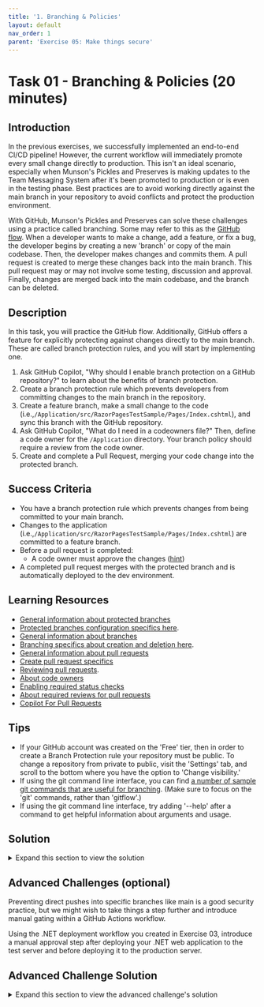 ```yaml
---
title: '1. Branching & Policies'
layout: default
nav_order: 1
parent: 'Exercise 05: Make things secure'
---
```


# Task 01 - Branching & Policies (20 minutes)

## Introduction

In the previous exercises, we successfully implemented an end-to-end CI/CD pipeline! However, the current workflow will immediately promote every small change directly to production. This isn't an ideal scenario, especially when Munson's Pickles and Preserves is making updates to the Team Messaging System after it's been promoted to production or is even in the testing phase. Best practices are to avoid working directly against the main branch in your repository to avoid conflicts and protect the production environment.

With GitHub, Munson's Pickles and Preserves can solve these challenges using a practice called branching. Some may refer to this as the [GitHub flow](https://guides.github.com/introduction/flow/). When a developer wants to make a change, add a feature, or fix a bug, the developer begins by creating a new 'branch' or copy of the main codebase. Then, the developer makes changes and commits them. A pull request is created to merge these changes back into the main branch. This pull request may or may not involve some testing, discussion and approval. Finally, changes are merged back into the main codebase, and the branch can be deleted.

## Description

In this task, you will practice the GitHub flow. Additionally, GitHub offers a feature for explicitly protecting against changes directly to the main branch. These are called branch protection rules, and you will start by implementing one.

1. Ask GitHub Copilot, "Why should I enable branch protection on a GitHub repository?" to learn about the benefits of branch protection.
2. Create a branch protection rule which prevents developers from committing changes to the main branch in the repository.
3. Create a feature branch, make a small change to the code (i.e.,`/Application/src/RazorPagesTestSample/Pages/Index.cshtml`), and sync this branch with the GitHub repository.
4. Ask GitHub Copilot, "What do I need in a codeowners file?" Then, define a code owner for the `/Application` directory. Your branch policy should require a review from the code owner.
5. Create and complete a Pull Request, merging your code change into the protected branch.

## Success Criteria

- You have a branch protection rule which prevents changes from being committed to your main branch.
- Changes to the application (i.e.,`/Application/src/RazorPagesTestSample/Pages/Index.cshtml`) are committed to a feature branch.
- Before a pull request is completed:
  - A code owner must approve the changes ([hint](https://docs.github.com/en/free-pro-team@latest/github/creating-cloning-and-archiving-repositories/about-code-owners))
- A completed pull request merges with the protected branch and is automatically deployed to the dev environment.

## Learning Resources

- [General information about protected branches](https://docs.github.com/en/github/administering-a-repository/about-protected-branches)
- [Protected branches configuration specifics here](https://docs.github.com/en/github/administering-a-repository/configuring-protected-branches).
- [General information about branches](https://docs.github.com/en/github/collaborating-with-issues-and-pull-requests/about-branches)
- [Branching specifics about creation and deletion here](https://docs.github.com/en/github/collaborating-with-issues-and-pull-requests/creating-and-deleting-branches-within-your-repository).
- [General information about pull requests](https://docs.github.com/en/github/collaborating-with-issues-and-pull-requests/about-pull-requests)
- [Create pull request specifics](https://docs.github.com/en/github/collaborating-with-issues-and-pull-requests/creating-a-pull-request)
- [Reviewing pull requests](https://docs.github.com/en/github/collaborating-with-issues-and-pull-requests/reviewing-changes-in-pull-requests).
- [About code owners](https://docs.github.com/en/free-pro-team@latest/github/creating-cloning-and-archiving-repositories/about-code-owners)
- [Enabling required status checks](https://docs.github.com/en/free-pro-team@latest/github/administering-a-repository/enabling-required-status-checks)
- [About required reviews for pull requests](https://docs.github.com/en/free-pro-team@latest/github/administering-a-repository/about-required-reviews-for-pull-requests)
- [Copilot For Pull Requests](https://docs.github.com/en/enterprise-cloud@latest/copilot/github-copilot-enterprise/copilot-pull-request-summaries)

## Tips

- If your GitHub account was created on the 'Free' tier, then in order to create a Branch Protection rule your repository must be public. To change a repository from private to public, visit the 'Settings' tab, and scroll to the bottom where you have the option to 'Change visibility.'
- If using the git command line interface, you can find [a number of sample git commands that are useful for branching](https://gist.github.com/JamesMGreene/cdd0ac49f90c987e45ac). (Make sure to focus on the 'git' commands, rather than 'gitflow'.)
- If using the git command line interface, try adding '--help' after a command to get helpful information about arguments and usage.

## Solution

<details markdown="block">
<summary>Expand this section to view the solution</summary>

1. Go to **Settings**, **Branches**, and select **Add branch protection rule**

   ![Setup a security policy](../../Media/AddBranchProtectionRule.png)

2. For the "Branch name pattern" use `main`. If you wanted this to apply to a certain name format you could also use a regex pattern.
3. Ensure that **Require a pull request before merging** is checked
    - Keep **Require approvals** checked and set the number of approvals to 1
    - Select **Require review from Code Owners**

    ![Configure the branch protection rule](../../Media/BranchProtectionRule.png)

4. Add the `CODEOWNERS` file to specify the code owners for the repo and applications.

    ![Add the code owners file](../../Media/CodeOwnersFile.png)

5. Testing the branch protection rules is hard if it is your personal repo and you are the Owner, as Owners can bypass branch protection rules. One way to verify the rule is properly in place it to edit the file in your browser and then commit the change and select the main branch. If the rule is in place, you'll get a warning about bypassing the rules and committing the change.

    ![Committing Directly to main](../../Media/CommitToMain.png)

6. If you choose **Create a new branch**, the warning will be removed and you can propose the change.

    ![Creating a new branch](../../Media/NewBranch.png)

7. Once you've proposed the change in a new branch, you can create a pull request to merge the branch into main. If this is a repository you own, a review is not mandatory because you are able to approve your own commit. To test this, set the approver to the GitHub account of another learner on your team so you test this out.

    ![Create the pull request](../../Media/CreatePullRequest.png)

    The screenshot below shows what happens if you are your own approver. You'll see there is nothing in the **Reviewers** section.

    ![Create the pull request](../../Media/CreatePullRequest2.png)

    This screen demonstrate what happens when you set the code owner to another GitHub account: that person will automatically show up in the **Reviewers** section. There are three indicators next to the user:
     - Crescent Moon: *username* will be requested when the pull request is marked ready for review
     - Shield: *username* is a code owner
     - Dot: Awaiting requested review from *username*

    ![Pull Request Reviewer](../../Media/CreatePullRequestReview.png)

   If you have an active license for GitHub Copilot Enterprise you can use **Copilot for Pull Requests** to generate a summary for the pull request.

    ![Copilot for Pull Request](../../Media/PullRequestCopilot.png)


9. When you try to create the pull request, you will see an error indicating that a code owner review is required. As an administrator of the repository, you can bypass the owner review branch protection, but this is a permission only granted to the administrators.

    ![Pull request pending the code owner review](../../Media/PullRequestPendingReview.png)

10. Once the pull request has been merged and closed, you can delete the branch.

    ![Delete the merged branch](../../Media/DeleteMergedBranch.png)

</details>

## Advanced Challenges (optional)

Preventing direct pushes into specific branches like main is a good security practice, but we might wish to take things a step further and introduce manual gating within a GitHub Actions workflow.

Using the .NET deployment workflow you created in Exercise 03, introduce a manual approval step after deploying your .NET web application to the test server and before deploying it to the production server.

## Advanced Challenge Solution

<details markdown="block">
<summary>Expand this section to view the advanced challenge's solution</summary>

In order to require manual approval of a GitHub Actions workflow job, perform the following steps:

1. Navigate to the **Settings** menu. In the **Code and automation** menu, select **Environments**. If you do not already see an environment named "prod," select **New environment** to create a new environment.

    ![Add a new environment](../../Media/0501_NewEnvironment.png)

2. If you need to create a new environment, name it "prod" and select **Configure environment**. If you already have a "prod" environment, select the link.

    ![Configure environment](../../Media/0501_ConfigureEnvironment.png)

3. Select the **Required reviewers** box and add one or more learners as required reviewers. You may also add team names to the required reviewers list. Then select **Save protection rules** to apply this change.

    ![Save protection rules](../../Media/0501_SaveProtectionRules.png)

4. Open your .NET deployment YAML file and make sure that you have specified the environment named "prod" in the GitHub Actions workflow job that deploys to production. For example, here is the relevant section from [dotnet-deploy-3.yml](https://github.com/microsoft/TechExcel-Implementing-DevOps-practices-to-accelerate-developer-productivity/blob/main/Solution/Exercise-03/Task-4/dotnet-deploy-3.yml) with the environment included.

    ```yaml
    deploy-to-prod:
  
    runs-on: ubuntu-latest
    needs: deploy-to-test
    environment:
      name: prod
      url: https://{your_prefix}-prod.azurewebsites.net/
    
    steps:
    - uses: actions/checkout@v3
    
    - name: 'Login via Azure CLI'
      uses: azure/login@v1
      with:
        creds: ${{ secrets.AZURE_CREDENTIALS }}

    - uses: azure/webapps-deploy@v2
      with:
        app-name: '{your_prefix}-prod'
        images: {your_registry_name}.azurecr.io/techboost/dotnetcoreapp:${{github.run_number}}
    ```

5. Kick off the GitHub Action workflow. Once it reaches the step whose environment is "prod," the status icon will change to a clock. Select the title of that action to drill into this instance.

    ![An example of a GitHub Action pending approval](../../Media/0501_ActionPendingApproval.png)

6. For any jobs awaiting approval, you will see the same clock icon. Select the job itself to continue.

    ![Take approval action on a waiting job](../../Media/0501_JobAwaitingApproval.png)

    {: .note }
    > If you are an administrator, you may select the **Start all waiting jobs** button to circumvent the approval process.

7. The job will indicate that it is awaiting approval. Select the **Review pending deployments** link to continue.

    ![Review pending deployments](../../Media/0501_ReviewPendingDeployments.png)

8. For each environment requiring review, you may select that environment's checkbox and leave a comment. Then, select **Approve and deploy** to unblock the workflow.

    ![Approve a pending deployment](../../Media/0501_ApprovePendingDeployment.png)

Alternatively, you could use the third-party [Manual Workflow Approval GitHub Action](https://github.com/marketplace/actions/manual-workflow-approval) implement approval.

</details>
